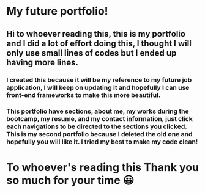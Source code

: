 # My future portfolio!

## Hi to whoever reading this, this is my portfolio and I did a lot of effort doing this, I thought I will only use small lines of codes but I ended up having more lines.

### I created this because it will be my reference to my future job application, I will keep on updating it and hopefully I can use front-end frameworks to make this more beautiful.

### This portfolio have sections, about me, my works during the bootcamp, my resume, and my contact information, just click each navigations to be directed to the sections you clicked. This is my second portfolio because I deleted the old one and hopefully you will like it. I tried my best to make my code clean!



# To whoever's reading this Thank you so much for your time 😀
